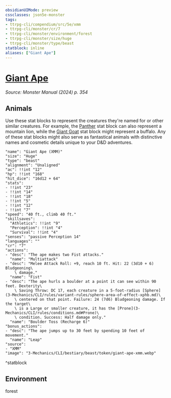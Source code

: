 ```yaml
---
obsidianUIMode: preview
cssclasses: json5e-monster
tags:
- ttrpg-cli/compendium/src/5e/xmm
- ttrpg-cli/monster/cr/7
- ttrpg-cli/monster/environment/forest
- ttrpg-cli/monster/size/huge
- ttrpg-cli/monster/type/beast
statblock: inline
aliases: ["Giant Ape"]
---
```

# [Giant Ape](3-Mechanics\CLI\bestiary\beast/giant-ape-xmm.md)
*Source: Monster Manual (2024) p. 354*  

## Animals

Use these stat blocks to represent the creatures they're named for or other similar creatures. For example, the [Panther](3-Mechanics/CLI/bestiary/beast/panther-xmm.md) stat block can also represent a mountain lion, while the [Giant Goat](3-Mechanics/CLI/bestiary/beast/giant-goat-xmm.md) stat block might represent a buffalo. Any of these stat blocks might also serve as fantastical animals with distinctive names and cosmetic details unique to your D&D adventures.

```statblock
"name": "Giant Ape (XMM)"
"size": "Huge"
"type": "beast"
"alignment": "Unaligned"
"ac": !!int "12"
"hp": !!int "168"
"hit_dice": "16d12 + 64"
"stats":
- !!int "23"
- !!int "14"
- !!int "18"
- !!int "5"
- !!int "12"
- !!int "7"
"speed": "40 ft., climb 40 ft."
"skillsaves":
  "Athletics": !!int "9"
  "Perception": !!int "4"
  "Survival": !!int "4"
"senses": "passive Perception 14"
"languages": ""
"cr": "7"
"actions":
- "desc": "The ape makes two Fist attacks."
  "name": "Multiattack"
- "desc": "Melee Attack Roll: +9, reach 10 ft. Hit: 22 (3d10 + 6) Bludgeoning\
    \ damage."
  "name": "Fist"
- "desc": "The ape hurls a boulder at a point it can see within 90 feet. Dexterity\
    \ Saving Throw: DC 17, each creature in a 5-foot-radius [Sphere](3-Mechanics/CLI/rules/variant-rules/sphere-area-of-effect-xphb.md)\
    \ centered on that point. Failure: 24 (7d6) Bludgeoning damage. If the target\
    \ is a Large or smaller creature, it has the [Prone](3-Mechanics/CLI/rules/conditions.md#Prone)\
    \ condition. Success: Half damage only."
  "name": "Boulder Toss (Recharge 6)"
"bonus_actions":
- "desc": "The ape jumps up to 30 feet by spending 10 feet of movement."
  "name": "Leap"
"source":
- "XMM"
"image": "3-Mechanics/CLI/bestiary/beast/token/giant-ape-xmm.webp"
```
^statblock

## Environment

forest